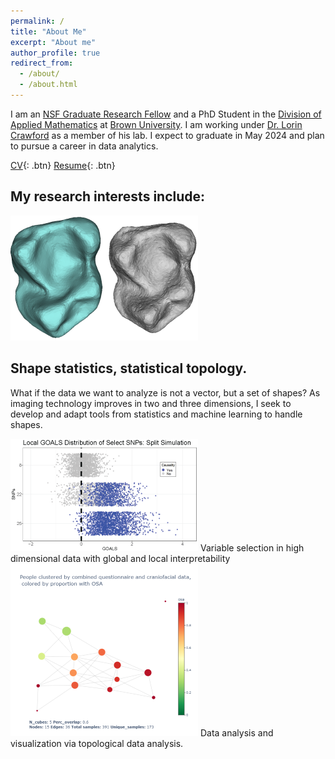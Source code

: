 ```yaml
---
permalink: /
title: "About Me"
excerpt: "About me"
author_profile: true
redirect_from: 
  - /about/
  - /about.html
---
```

I am an [NSF Graduate Research Fellow](https://www.nsfgrfp.org/) and a PhD Student in the [Division of Applied Mathematics](https://appliedmath.brown.edu/) at [Brown University](https://www.brown.edu/). I am working under [Dr. Lorin Crawford](http://www.lcrawlab.com/) as a member of his lab. I expect to graduate in May 2024 and plan to pursue a career in data analytics.

[CV](https://etwinn.github.io/files/ETWN_CV_Nov2023.pdf){: .btn}     [Resume](https://etwinn.github.io/files/ETWN_resume_Nov2023.pdf){: .btn}

## My research interests include:
<div>
<div>
<img src="/images/teeth_gen.png" alt = "Two scans Microcebus mandibular molars, one real (blue) and one generated (gray)." >
</div>
<div>
  <h2> Shape statistics, statistical topology. </h2>
  <p> What if the data we want to analyze is not a vector, but a set of shapes? As imaging technology improves in two and three dimensions, I seek to develop and adapt tools from statistics and machine learning to handle shapes. </p>
</div>
</div>

<div>
  <img src="/images/GOALS_split_sim.png" alt = "Plot of local GOALS scores for individual datum over select features.">
  <span> Variable selection in high dimensional data with global and local interpretability </span>
</div>
<div>
  <img src="/images/combined_plot_correctscale.png" alt = "KMapper visualization for pediatric Obstructive Sleep Apnea data.">
  <span> Data analysis and visualization via topological data analysis. </span>
</div>
